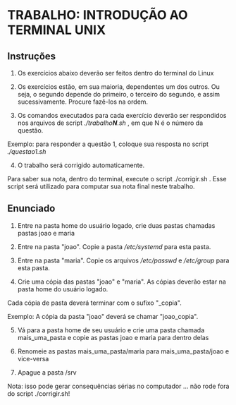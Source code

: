 

# TRABALHO: INTRODUÇÃO AO TERMINAL UNIX


## Instruções

1. Os exercícios abaixo deverão ser feitos dentro do terminal do Linux
       
2. Os exercícios estão, em sua maioria, dependentes um dos outros. Ou seja, o segundo depende do primeiro, o terceiro do segundo, e assim sucessivamente. Procure fazê-los na ordem.
       
3. Os comandos executados para cada exercício deverão ser respondidos nos arquivos de script  _./trabalho**N**.sh_ , em que N é o número da questão.

Exemplo: para responder a questão 1, coloque sua resposta no script _./questao1.sh_
       
4. O trabalho será corrigido automaticamente.
       
Para saber sua nota, dentro do terminal, execute o script ./corrigir.sh . Esse script será utilizado para computar sua nota final neste trabalho.

## Enunciado

1. Entre na pasta home do usuário logado, crie duas pastas chamadas pastas joao e maria

2. Entre na pasta "joao". Copie a pasta _/etc/systemd_ para esta pasta.

3. Entre na pasta "maria". Copie os arquivos _/etc/passwd_ e _/etc/group_ para esta pasta. 

4. Crie uma cópia das pastas "joao" e "maria". As cópias deverão estar na pasta home do usuário logado.

Cada cópia de pasta deverá terminar com o sufixo "_copia".
       
Exemplo: A cópia da pasta "joao" deverá se chamar "joao_copia". 

5. Vá para a pasta home de seu usuário e crie uma pasta chamada mais_uma_pasta e copie as pastas joao e maria para dentro delas

6. Renomeie as pastas mais_uma_pasta/maria para mais_uma_pasta/joao e vice-versa

7. Apague a pasta /srv

Nota: isso pode gerar consequências sérias no computador ... não rode fora do script ./corrigir.sh!


